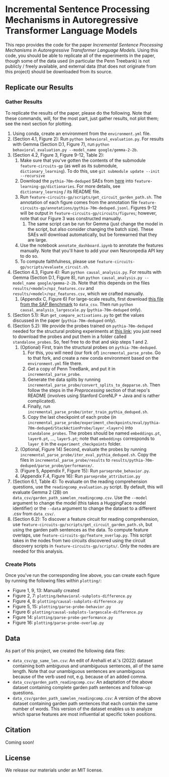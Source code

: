 # Incremental Sentence Processing Mechanisms in Autoregressive Transformer Language Models

This repo provides the code for the paper *Incremental Sentence Processing Mechanisms in Autoregressive
Transformer Language Models*. Using this code, you should be able to replicate all of the experiments in the paper, though some of the data used (in particular the Penn Treebank) is not publicly / freely available, and external data (that does not originate from this project) should be downloaded from its source.

## Replicate our Results

### Gather Results

To replicate the results of the paper, please do the following. Note that these commands, will, for the most part, just gather results, not plot them; see the next section for plotting.

1. Using conda, create an environment from the `environment.yml` file.
2. (Section 4.1, Figure 2): Run `python behavioral_evaluation.py`. For results with Gemma (Section D.1, Figure 7), run `python behavioral_evaluation.py --model_name google/gemma-2-2b`.
3. (Section 4.2, Figure 3, Figure 9-12, Table 2):
   1. Make sure that you've gotten the contents of the submodule `feature-circuits-gp` (as well as its submodule, `dictionary_learning`). To do this, use `git submodule update --init --recursive`
   2. Download the `pythia-70m-deduped` SAEs from [here](https://baulab.us/u/smarks/autoencoders/) into `feature-learning-gp/dictionaries`. For more details, see `dictionary_learning` / its README file.
   3. Run `feature-circuits-gp/scripts/get_circuit_garden_path.sh`. The annotation of each figure comes from the annotation file `feature-circuits-gp/annotations/pythia-70m-deduped.jsonl`. Figures 9-12 will be output in `feature-circuits-gp/circuits/figures`; however, note that our Figure 3 was constructed manually.
      1. The same script can be run for Gemma (just change the model in the script, but also consider changing the batch size). These SAEs will download automatically, but be forewarned that they are large.
   4. Use the notebook `annotate_dashboard.ipynb` to annotate the features manually. Note that you'll have to add your own Neuronpedia API key to do so.
   5. To compute faithfulness, please use `feature-circuits-gp/scripts/evaluate_circuit.sh`.  
4. (Section 4.3, Figure 4): Run `python causal_analysis.py`. For results with Gemma (Section D.1, Figure 8), run `python causal_analysis.py --model_name google/gemma-2-2b`. Note that this depends on the files `results/<model>/npz_features.csv` and `results/<model>/npz_features.csv`, which we crafted manually.
   1. (Appendix C, Figure 6) For large-scale results, first download [this file from the SAP Benchmark](https://github.com/caplabnyu/sapbenchmark/blob/main/Surprisals/data/items_ClassicGP.csv) to `data_csv`. Then run `python causal_analysis_largescale.py` (`pythia-70m-deduped` only).
5. (Section 5.1): Run `get_compare_activations.py` to get the values discussed in the paper (`pythia-70m-deduped` only).
6. (Section 5.2): We provide the probes trained on `pythia-70m-deduped` needed for the structural probing experiments at [this link](https://surfdrive.surf.nl/files/index.php/s/FksPx78imBQKKrn); you just need to download the probes and put them in a folder called `standalone_probes`. So, feel free to do that and skip steps 1 and 2.
   1. (Optional) First, train the structural probes on `pythia-70m-deduped`.
      1. For this, you will need (our fork of) `incremental_parse_probe`. Go to that fork, and create a new conda environment based on the `environment.yml` file there.
      2. Get a copy of Penn TreeBank, and put it in `incremental_parse_probe`.
      3. Generate the data splits by running `incremental_parse_probe/convert_splits_to_depparse.sh`. Then follow the steps in the *Preprocessing* section of that repo's README (involves using Stanford CoreNLP + Java and is rather complicated).
      4. Finally, run `incremental_parse_probe/inter_train_pythia_deduped.sh`.
      5. Copy the last checkpoint of each probe (in `incremental_parse_probe/experiment_checkpoints/eval/pythia-70m-deduped/StackActionProbe/layer_<layer>`) into `standalone_probes`. The probes should be named `embeddings.pt`, `layer0.pt`, ..., `layer5.pt`; note that `embeddings` corresponds to `layer_0` in the `experiment_checkpoints` folder.
   2. (Optional, Figure 14) Second, evaluate the probes by running `incremental_parse_probe/iter_eval_pythia_deduped.sh`. Copy the files in `incremental_parse_probe/results` to `results/pythia-70m-deduped/parse_probe/performance/`.
   3. (Figure 5, Appendix F, Figure 15): Run `parseprobe_behavior.py`.
   4. (Appendix F.4, Figure 16): Run `parseprobe_attribution.py`
7. (Section 6.1, Table 4): To evaluate on the reading comprehension questions, use the `readingcomp_evaluation.py` script. By default, this will evaluate Gemma 2 (2B) on `data_csv/garden_path_samelen_readingcomp.csv`. Use the `--model` argument to change the model (this takes a HuggingFace model identifier) or the `--data` argument to change the dataset to a different .csv from `data_csv/`.
8. (Section 6.2): To discover a feature circuit for reading comprehension, use `feature-circuits-gp/scripts/get_circuit_garden_path.sh`, but using the garden path sentences as the data. To compute feature overlaps, use `feature-circuits-gp/feature_overlap.py`. This script takes in the nodes from two circuits discovered using the circuit discovery scripts in `feature-circuits-gp/scripts/`. Only the nodes are needed for this analysis.

### Create Plots

Once you've run the corresponding line above, you can create each figure by running the following files within `plotting/`:

- Figure 1, 9, 13: Manually created
- Figure 2, 7: `plotting/behavioral-subplots-difference.py`
- Figure 4, 8: `plotting/causal-subplots-difference.py`
- Figure 5, 15: `plotting/parse-probe-behavior.py`
- Figure 6: `plotting/causal-subplots-largescale-difference.py`
- Figure 14: `plotting/parse-probe-performance.py`
- Figure 16: `plotting/parse-probe-overlap.py`

## Data

As part of this project, we created the following data files:

- `data_csv/gp_same_len.csv`: An edit of Arehalli et al.'s (2022) dataset containing both ambiguous and unambiguous sentences, all of the same length. Note that our unambiguous sentences are unambiguous because of the verb used not, e.g. because of an added comma.
- `data_csv/garden_path_readingcomp.csv`: An adaptation of the above dataset containing complete garden path sentences and follow-up questions.
- `data_csv/garden_path_samelen_readingcomp.csv`: A version of the above dataset containing garden path sentences that each contain the same number of words. This version of the dataset enables us to analyze which sparse features are most influential at specific token positions.

## Citation

Coming soon!

## License

We release our materials under an MIT license.
